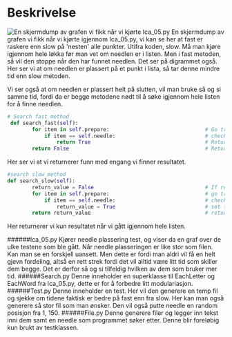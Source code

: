 # Beskrivelse

![En skjermdump av grafen vi fikk når vi kjørte Ica_05.py](https://i.gyazo.com/0881897bcf4aafa71670a754753dbd98.png "En skjermdump av grafen vi fikk når vi kjørte Ica_05.py")
En skjermdump av grafen vi fikk når vi kjørte igjennom Ica_05.py, vi kan se her at fast er raskere enn slow på 'nesten' alle punkter. Utifra koden, slow. Må man kjøre igjennom hele løkka før man vet om needlen er i listen. Men i fast metoden, så vil den stoppe når den har funnet needlen. Det ser på digrammet også. Her ser vi at om needlen er plassert på et punkt i lista, så tar denne mindre tid enn slow metoden.

Vi ser også at om needlen er plassert helt på slutten, vil man bruke så og si samme tid, fordi da er begge metodene nødt til å søke igjennom hele listen for å finne needlen. 

```python
# Search fast method
 def search_fast(self):
        for item in self.prepare:                               # Go trough every symbol in the list
            if item == self.needle:                             # check if the symbol match the needle
                return True                                     # Return true if the needle is founded
        return False                                            # Return false if the needle is not found
```
Her ser vi at vi returnerer funn med engang vi finner resultatet.

```python
#search slow method    
def search_slow(self):
        return_value = False                                    # If results is found
        for item in self.prepare:                               # go trough every symbol in prepare
            if item == self.needle:                             # check if the symbol match the needle
                return_value = True                             # set the boolean to true if found
        return return_value                                     # return the boolean
```
Her returnerer vi kun resultatet når vi gått igjennom hele listen. 

######Ica_05.py
Kjører needle plassering test, og viser da en graf over de ulke testene som ble gått. Når needle plasseringen er like stor som filen. Kan man se en forskjell uansett. Men dette er fordi man aldri vil få en helt gjevn fordeling, altså en rett strek fordi det vil alltid være litt tid som skiller dem begge. Det er derfor så og si tilfeldig hvilken av dem som bruker mer tid. 
######Search.py
Denne inneholder en superklasse til EachLetter og EachWord fra Ica_05.py, dette er for å forbedre litt modulariasjon.
######Test.py
Denne inneholder en test. Her vil den generere en temp fil og sjekke om tidene faktisk er bedre på fast enn fra slow. Her kan man også generere så stor fil som man ønsker. Den vil også putte needle en random posisjon fra 1, 150. 
######File.py
Denne generere filer og legger inn tekst inni dem samt en needle som programmet søker etter. Denne blir foreløbig kun brukt av testklassen. 
